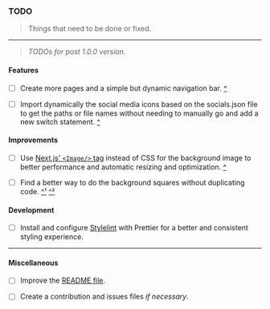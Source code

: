 ### TODO
> Things that need to be done or fixed.
---
> *TODOs for post 1.0.0 version.*

#### Features
- [ ] Create more pages and a simple but dynamic navigation bar. [^](../src/pages/index.tsx#L7)

- [ ] Import dynamically the social media icons based on the socials.json file to get the paths or file names without needing to manually go and add a new switch statement. [^](../src/components/SocialIcon.tsx#L6)

#### Improvements
- [ ] Use [Next.js' `<Image/>` tag](https://nextjs.org/docs/basic-features/image-optimization) instead of CSS for the background image to better performance and automatic resizing and optimization. [^](../src/styles/globals.scss#L17)

- [ ] Find a better way to do the background squares without duplicating code. [^¹](../src/components/Background.tsx#L3) [^²](../src/styles/modules/background.module.scss#L3)

#### Development
- [ ] Install and configure [Stylelint](https://stylelint.io/) with Prettier for a better and consistent styling experience.

---

#### Miscellaneous
- [ ] Improve the [README file](./README.md).

- [ ] Create a contribution and issues files *if necessary*.
